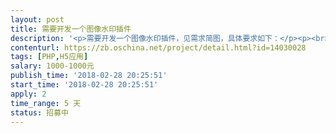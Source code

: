 ```yaml
---                
layout: post       
title: 需要开发一个图像水印插件           
description: '<p>需要开发一个图像水印插件，见需求简图，具体要求如下：</p><p><br></p><p>1.可从外部传递图片，图片在框中自适应显示；</p><p>2. 系统文本 为默认的水印，可 设置字体 排列间距 颜色 透明度 旋转角度。内容为固定。</p><p>3. 自定义文本 为用户在 自定义文本处 输入的文本内容，可设置字体、颜色、透明度； 可拖动(注意!)</p><p>4. 日期 为用户在 日期栏中的选定日期，显示在插件中，可拖动(注意!)</p><p>4. 二维码为 外部提供的图片，可拖动。图片载入时显示一个默认二维码图片，提交后再更新显示新的二维码图片；(注意!)</p><p>5. 点击图片时，连同所有水印可放大显示；</p><p><br></p><p>6. 须可在php网页中实现调用；</p><p>7. 提供所有源码入调用说明；</p><p><br></p><p>8. 希望找到合适的人，长期合适；</p><p><br></p><p>9. 一周内完成。</p>'     
contenturl: https://zb.oschina.net/project/detail.html?id=14030028      
tags: [PHP,H5应用]            
salary: 1000-1000元          
publish_time: '2018-02-28 20:25:51'         
start_time: '2018-02-28 20:25:51'           
apply: 2                   
time_range: 5 天              
status: 招募中                  
---                 
```

